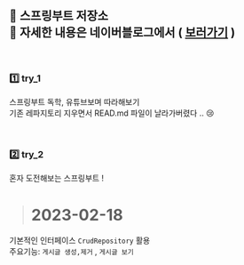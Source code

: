 📌 스프링부트 저장소 <br>
📖 자세한 내용은 네이버블로그에서 ( [보러가기](https://blog.naver.com/PostList.naver?blogId=taehwa10404&from=postList&categoryNo=49) ) <br>
---
<br>

### 1️⃣ try_1 <br>
 스프링부트 독학, 유튜브보며 따라해보기 <br>
 기존 레파지토리 지우면서 READ.md 파일이 날라가버렸다 .. 😢

<br>

### 2️⃣ try_2 <br>
 혼자 도전해보는 스프링부트 ! <br>

 > # 2023-02-18 <br>
  기본적인 인터페이스 ` CrudRepository ` 활용 <br>
  주요기능: ` 게시글 생성,제거 ` , ` 게시글 보기 ` <br>
  
